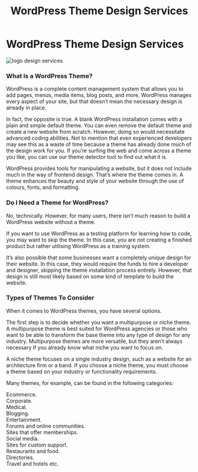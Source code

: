 ﻿---
layout: ../../../layouts/ServiceLayout.astro
title: "WordPress Theme Design Services"
faqtitle1: "Why is WordPress theme design important?"
faqtext1: "WordPress theme design is essential for creating visually appealing and functional websites that reflect the brand identity and engage users effectively. A well-designed theme enhances user experience, improves site navigation, and facilitates content presentation, ultimately contributing to the success of a WordPress website."

faqtitle2: "What factors influence the costs of WordPress theme design?"
faqtext2: "The costs of WordPress theme design can vary based on factors such as customization requirements, complexity of design elements, integration of features and functionalities, and level of support needed. Additionally, premium themes may incur additional expenses compared to free or basic themes, depending on the scope of customization."

faqtitle3: "How can Techno Serve Ltd's WordPress Theme Design Services benefit businesses?"
faqtext3: "Techno Serve Ltd offers professional WordPress theme design services tailored to meet the unique needs of businesses across various industries. Our experienced team of designers specializes in creating custom themes that align with clients' branding goals and user experience objectives. With our expertise in WordPress development and design, we empower businesses to establish a distinctive online presence and drive digital success effectively."

---
# WordPress Theme Design Services

![logo design services](https://technoservesolutions.com/wp-content/uploads/2021/10/undraw_Gifts_re_97j6.svg)

### What Is a WordPress Theme?

WordPress is a complete content management system that allows you to add pages, menus, media items, blog posts, and more. WordPress manages every aspect of your site, but that doesn’t mean the necessary design is already in place.

In fact, the opposite is true. A blank WordPress installation comes with a plain and simple default theme. You can even remove the default theme and create a new website from scratch. However, doing so would necessitate advanced coding abilities. Not to mention that even experienced developers may see this as a waste of time because a theme has already done much of the design work for you. If you’re surfing the web and come across a theme you like, you can use our theme detector tool to find out what it is.

WordPress provides tools for manipulating a website, but it does not include much in the way of frontend design. That’s where the theme comes in. A theme enhances the beauty and style of your website through the use of colours, fonts, and formatting.

### Do I Need a Theme for WordPress?

No, technically. However, for many users, there isn’t much reason to build a WordPress website without a theme.

If you want to use WordPress as a testing platform for learning how to code, you may want to skip the theme. In this case, you are not creating a finished product but rather utilising WordPress as a training system.

It’s also possible that some businesses want a completely unique design for their website. In this case, they would require the funds to hire a developer and designer, skipping the theme installation process entirely. However, that design is still most likely based on some kind of template to build the website.

### Types of Themes To Consider

When it comes to WordPress themes, you have several options.

The first step is to decide whether you want a multipurpose or niche theme. A multipurpose theme is best suited for WordPress agencies or those who want to be able to transform the base theme into any type of design for any industry. Multipurpose themes are more versatile, but they aren’t always necessary if you already know what niche you want to focus on.

A niche theme focuses on a single industry design, such as a website for an architecture firm or a band. If you choose a niche theme, you must choose a theme based on your industry or functionality requirements.

Many themes, for example, can be found in the following categories:

Ecommerce.  
Corporate.  
Medical.  
Blogging.  
Entertainment.  
Forums and online communities.  
Sites that offer memberships.  
Social media.  
Sites for custom support.  
Restaurants and food.  
Directories.  
Travel and hotels etc.
